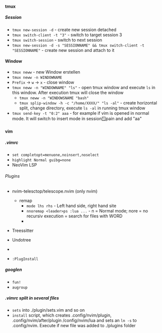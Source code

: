 #### tmux

##### Session
* `tmux new-session -d` - create new session detached
* `tmux switch-client -t "3"` - switch to target session 3
* `tmux switch-session` - switch to next session
* `tmux new-session -d -s "SESSIONNAME" && tmux switch-client -t "SESSIONNAME"` - create new session and attach to it

#### Window

* `tmux neww` - new Window erstellen
* `tmux neww -n WINDOWNAME`
* `Prefix` -> `w` -> `x` - close window
* `tmux neww -n "WINDOWNAME" "ls"` - open tmux window and execute `ls` in this window. After execution tmux will close the window
  * `tmux neww -n "WINDOWSNAME "bash"` 
  * `tmux splip-window -h -c "/home/XXXX/" "ls -al"` - create horizontal split, change directory, execute `ls -al` in running tmux window
* `tmux send-key -t "0:2" aaa` - for example if vim is opened in normal mode. It will switch to insert mode in session:window:pain and add "aa"

#### vim

##### .vimrc
* `set completopt=menuone,noinsert,noselect`
* `highlight Normal guibg=none`
* NeoVim LSP
###### Plugins

* nvim-telesctop/telescope.nvim (only nvim)
  * remap
    * `mode lhs rhs` - Left hand side, right hand site
    * `nnoremap <leader>ps :lua ...` - n = Normal mode; nore = no recursiv execution = search for files with WORD
    * 
* Treessitter
* Undotree
* 

* `:PlugInstall`

##### googlen

* `fun!`
* `augroup`

##### .vimrc split in several files

* `sets` into ./plugin/sets.vim and so on
* `install` script, which creates .config/nvim/plugin, .config/nvim/after/plugin /config/nvim/lua and sets an `ln -s` to .config/nvim. Execute if new file was added to ./plugins folder
